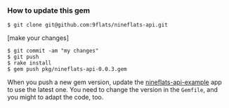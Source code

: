 ### How to update this gem

    $ git clone git@github.com:9flats/nineflats-api.git

[make your changes]

    $ git commit -am "my changes"
    $ git push
    $ rake install
    $ gem push pkg/nineflats-api-0.0.3.gem
    
When you push a new gem version, update the [nineflats-api-example](https://github.com/9flats/nineflats-api-example) app to use the latest one. You need to change the version in the `Gemfile`, and you might to adapt the code, too.

